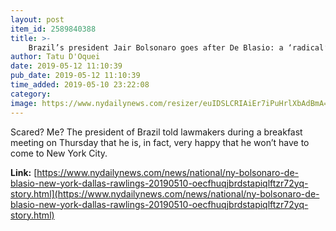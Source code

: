 ```yaml
---
layout: post
item_id: 2589840388
title: >-
    Brazil’s president Jair Bolsonaro goes after De Blasio: a ‘radical’ who’d receive him in the ‘worst possible’ way
author: Tatu D'Oquei
date: 2019-05-12 11:10:39
pub_date: 2019-05-12 11:10:39
time_added: 2019-05-10 23:22:08
category: 
image: https://www.nydailynews.com/resizer/euIDSLCRIAiEr7iPuHrlXbAdBmA=/1200x0/arc-anglerfish-arc2-prod-tronc.s3.amazonaws.com/public/UBKHEO5ZQZG7RJJF2OQYJEKAFI.jpg
---
```


Scared? Me? The president of Brazil told lawmakers during a breakfast meeting on Thursday that he is, in fact, very happy that he won’t have to come to New York City.

**Link:** [https://www.nydailynews.com/news/national/ny-bolsonaro-de-blasio-new-york-dallas-rawlings-20190510-oecfhuqjbrdstapiqlftzr72yq-story.html](https://www.nydailynews.com/news/national/ny-bolsonaro-de-blasio-new-york-dallas-rawlings-20190510-oecfhuqjbrdstapiqlftzr72yq-story.html)

